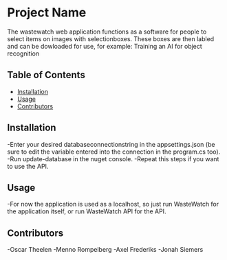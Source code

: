# Project Name

The wastewatch web application functions as a software for people to select items on images with selectionboxes. These boxes are then labled and can be dowloaded for use, for example: Training an AI for object recognition

## Table of Contents

- [Installation](#installation)
- [Usage](#usage)
- [Contributors](#contributors)

## Installation
-Enter your desired databaseconnectionstring in the appsettings.json (be sure to edit the variable entered into the connection in the program.cs too).
-Run update-database in the nuget console.
-Repeat this steps if you want to use the API.

## Usage
-For now the application is used as a localhost, so just run WasteWatch for the application itself, or run WasteWatch API for the API.

## Contributors
-Oscar Theelen
-Menno Rompelberg
-Axel Frederiks
-Jonah Siemers
